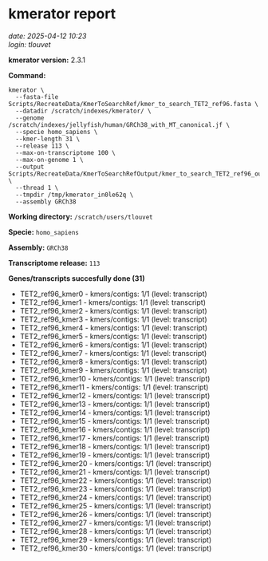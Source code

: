 # kmerator report
*date: 2025-04-12 10:23*  
*login: tlouvet*

**kmerator version:** 2.3.1

**Command:**

```
kmerator \
  --fasta-file Scripts/RecreateData/KmerToSearchRef/kmer_to_search_TET2_ref96.fasta \
  --datadir /scratch/indexes/kmerator/ \
  --genome /scratch/indexes/jellyfish/human/GRCh38_with_MT_canonical.jf \
  --specie homo_sapiens \
  --kmer-length 31 \
  --release 113 \
  --max-on-transcriptome 100 \
  --max-on-genome 1 \
  --output Scripts/RecreateData/KmerToSearchRefOutput/kmer_to_search_TET2_ref96_output \
  --thread 1 \
  --tmpdir /tmp/kmerator_in0le62q \
  --assembly GRCh38
```

**Working directory:** `/scratch/users/tlouvet`

**Specie:** `homo_sapiens`

**Assembly:** `GRCh38`

**Transcriptome release:** `113`

**Genes/transcripts succesfully done (31)**

- TET2_ref96_kmer0 - kmers/contigs: 1/1 (level: transcript)
- TET2_ref96_kmer1 - kmers/contigs: 1/1 (level: transcript)
- TET2_ref96_kmer2 - kmers/contigs: 1/1 (level: transcript)
- TET2_ref96_kmer3 - kmers/contigs: 1/1 (level: transcript)
- TET2_ref96_kmer4 - kmers/contigs: 1/1 (level: transcript)
- TET2_ref96_kmer5 - kmers/contigs: 1/1 (level: transcript)
- TET2_ref96_kmer6 - kmers/contigs: 1/1 (level: transcript)
- TET2_ref96_kmer7 - kmers/contigs: 1/1 (level: transcript)
- TET2_ref96_kmer8 - kmers/contigs: 1/1 (level: transcript)
- TET2_ref96_kmer9 - kmers/contigs: 1/1 (level: transcript)
- TET2_ref96_kmer10 - kmers/contigs: 1/1 (level: transcript)
- TET2_ref96_kmer11 - kmers/contigs: 1/1 (level: transcript)
- TET2_ref96_kmer12 - kmers/contigs: 1/1 (level: transcript)
- TET2_ref96_kmer13 - kmers/contigs: 1/1 (level: transcript)
- TET2_ref96_kmer14 - kmers/contigs: 1/1 (level: transcript)
- TET2_ref96_kmer15 - kmers/contigs: 1/1 (level: transcript)
- TET2_ref96_kmer16 - kmers/contigs: 1/1 (level: transcript)
- TET2_ref96_kmer17 - kmers/contigs: 1/1 (level: transcript)
- TET2_ref96_kmer18 - kmers/contigs: 1/1 (level: transcript)
- TET2_ref96_kmer19 - kmers/contigs: 1/1 (level: transcript)
- TET2_ref96_kmer20 - kmers/contigs: 1/1 (level: transcript)
- TET2_ref96_kmer21 - kmers/contigs: 1/1 (level: transcript)
- TET2_ref96_kmer22 - kmers/contigs: 1/1 (level: transcript)
- TET2_ref96_kmer23 - kmers/contigs: 1/1 (level: transcript)
- TET2_ref96_kmer24 - kmers/contigs: 1/1 (level: transcript)
- TET2_ref96_kmer25 - kmers/contigs: 1/1 (level: transcript)
- TET2_ref96_kmer26 - kmers/contigs: 1/1 (level: transcript)
- TET2_ref96_kmer27 - kmers/contigs: 1/1 (level: transcript)
- TET2_ref96_kmer28 - kmers/contigs: 1/1 (level: transcript)
- TET2_ref96_kmer29 - kmers/contigs: 1/1 (level: transcript)
- TET2_ref96_kmer30 - kmers/contigs: 1/1 (level: transcript)
